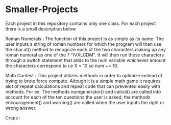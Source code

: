 # Smaller-Projects


 Each project in this repository contains only one class.
 For each project there is a small description below 
 
 
 Roman Numerals : 
 The function of this project is as simple as its name.
 The user inputs a string of roman numbers for which the 
 program will then use the char.at() method to recognize each of the 
 two characters making up any roman numeral as one of the
 7 "IVXLCDM". It will then run these characters through a switch statement 
 that adds to the num variable whichever amount the characters correspond to
 i.e X = 10 so num += 10.
 
 Math Contest : 
 This project utilizes methods in order to optimize instead of
 trying to brute force compute. Altough it is a simple math game 
 it requires alot of repeat calculations and repeat code that can prevented 
 easily with methods. For ex: The methods numgenerator() and 
 calcul() are called into account for each of the ten questions the user is asked,
 the methods encouragement() and warning() are called when the user inputs 
 the right or wrong answer.
 
 Craps : 
 
 
 
 
 
 
 
 














